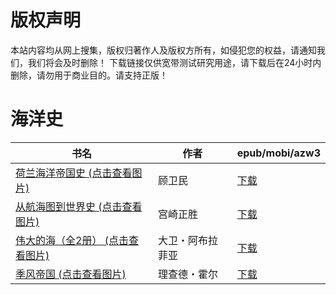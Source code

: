 # 版权声明

本站内容均从网上搜集，版权归著作人及版权方所有，如侵犯您的权益，请通知我们，我们将会及时删除！ 下载链接仅供宽带测试研究用途，请下载后在24小时内删除，请勿用于商业目的。请支持正版！

# 海洋史

| 书名 | 作者 | epub/mobi/azw3 |
| --- | --- | --- |
| [荷兰海洋帝国史 (点击查看图片)](https://www.dushupai.com/attachment/2024/06/10/2221102820810edc.jpg) | 顾卫民 | [下载](https://url89.ctfile.com/f/31084289-1357000186-39aa96?p=8866) |
| [从航海图到世界史 (点击查看图片)](https://www.dushupai.com/attachment/2024/06/08/183833e4436022ce.jpg) | 宫崎正胜 | [下载](https://url89.ctfile.com/f/31084289-1357051249-39098c?p=8866) |
| [伟大的海（全2册） (点击查看图片)](https://www.dushupai.com/attachment/2024/06/08/84fd71a1dc4825a5.jpg) | 大卫・阿布拉菲亚 | [下载](https://url89.ctfile.com/f/31084289-1357045636-57b879?p=8866) |
| [季风帝国 (点击查看图片)](https://www.dushupai.com/attachment/2024/06/06/405cc0e07f0d7c57.jpg) | 理查德・霍尔 | [下载](https://url89.ctfile.com/f/31084289-1357030810-5624a8?p=8866) |
